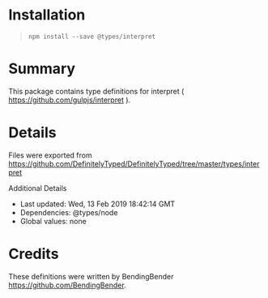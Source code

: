 # Installation
> `npm install --save @types/interpret`

# Summary
This package contains type definitions for interpret ( https://github.com/gulpjs/interpret ).

# Details
Files were exported from https://github.com/DefinitelyTyped/DefinitelyTyped/tree/master/types/interpret

Additional Details
 * Last updated: Wed, 13 Feb 2019 18:42:14 GMT
 * Dependencies: @types/node
 * Global values: none

# Credits
These definitions were written by BendingBender <https://github.com/BendingBender>.
